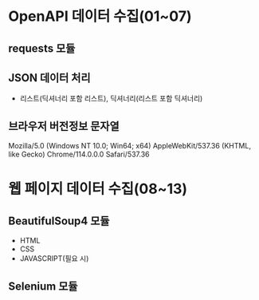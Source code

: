 # OpenAPI 데이터 수집(01~07)
## requests 모듈
## JSON 데이터 처리
- 리스트(딕셔너리 포함 리스트), 딕셔너리(리스트 포함 딕셔너리)

## 브라우저 버전정보 문자열
Mozilla/5.0 (Windows NT 10.0; Win64; x64) AppleWebKit/537.36 (KHTML, like Gecko) Chrome/114.0.0.0 Safari/537.36

# 웹 페이지 데이터 수집(08~13)
## BeautifulSoup4 모듈
- HTML
- CSS
- JAVASCRIPT(필요 시)
## Selenium 모듈
